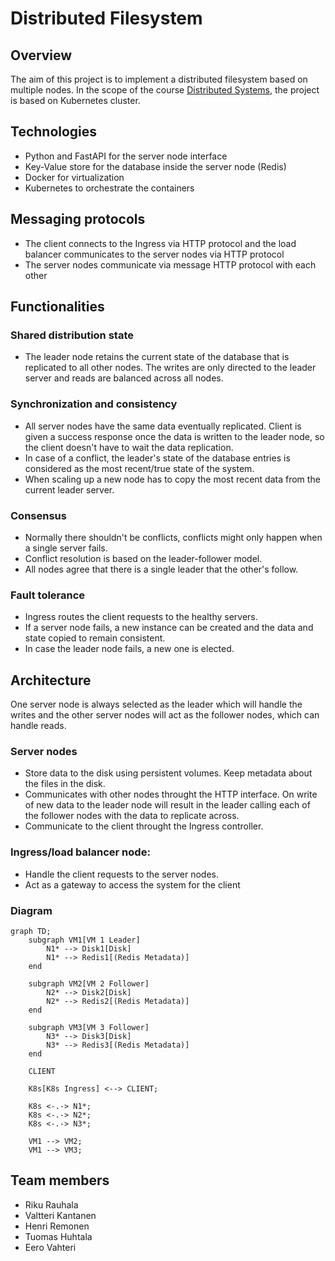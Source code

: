 # Distributed Filesystem

## Overview

The aim of this project is to implement a distributed filesystem based on multiple nodes. In the scope of the course [Distributed Systems](https://studies.helsinki.fi/kurssit/opintojakso/otm-1b26b72f-19c4-424f-8524-e917b67a659d), the project is based on Kubernetes cluster.

## Technologies

- Python and FastAPI for the server node interface
- Key-Value store for the database inside the server node (Redis)
- Docker for virtualization
- Kubernetes to orchestrate the containers

## Messaging protocols

- The client connects to the Ingress via HTTP protocol and the load balancer communicates to the server nodes via HTTP protocol
- The server nodes communicate via message HTTP protocol with each other 

## Functionalities

### Shared distribution state
- The leader node retains the current state of the database that is replicated to all other nodes. The writes are only directed to the leader server and reads are balanced across all nodes.

### Synchronization and consistency
- All server nodes have the same data eventually replicated. Client is given a success response once the data is written to the leader node, so the client doesn't have to wait the data replication.
- In case of a conflict, the leader's state of the database entries is considered as the most recent/true state of the system.
- When scaling up a new node has to copy the most recent data from the current leader server.

### Consensus
- Normally there shouldn't be conflicts, conflicts might only happen when a single server fails.
- Conflict resolution is based on the leader-follower model.
- All nodes agree that there is a single leader that the other's follow.

### Fault tolerance
- Ingress routes the client requests to the healthy servers.
- If a server node fails, a new instance can be created and the data and state copied to remain consistent.
- In case the leader node fails, a new one is elected.

## Architecture

One server node is always selected as the leader which will handle the writes and the other server nodes will act as the follower nodes, which can handle reads.

### Server nodes
- Store data to the disk using persistent volumes. Keep metadata about the files in the disk.
- Communicates with other nodes throught the HTTP interface. On write of new data to the leader node will result in the leader calling each of the follower nodes with the data to replicate across.
- Communicate to the client throught the Ingress controller.

### Ingress/load balancer node:
- Handle the client requests to the server nodes.
- Act as a gateway to access the system for the client

### Diagram

```mermaid
graph TD;
    subgraph VM1[VM 1 Leader]
        N1* --> Disk1[Disk]
        N1* --> Redis1[(Redis Metadata)]
    end

    subgraph VM2[VM 2 Follower]
        N2* --> Disk2[Disk]
        N2* --> Redis2[(Redis Metadata)]
    end

    subgraph VM3[VM 3 Follower]
        N3* --> Disk3[Disk]
        N3* --> Redis3[(Redis Metadata)]
    end

    CLIENT

    K8s[K8s Ingress] <--> CLIENT;

    K8s <-.-> N1*;
    K8s <-.-> N2*;
    K8s <-.-> N3*;

    VM1 --> VM2;
    VM1 --> VM3;
```

## Team members

- Riku Rauhala
- Valtteri Kantanen
- Henri Remonen
- Tuomas Huhtala
- Eero Vahteri
